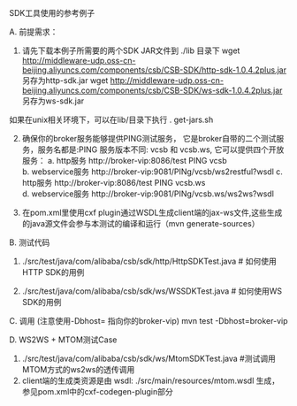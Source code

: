 SDK工具使用的参考例子

A. 前提需求：

1. 请先下载本例子所需要的两个SDK JAR文件到 ./lib 目录下
wget http://middleware-udp.oss-cn-beijing.aliyuncs.com/components/csb/CSB-SDK/http-sdk-1.0.4.2plus.jar  另存为http-sdk.jar
wget http://middleware-udp.oss-cn-beijing.aliyuncs.com/components/csb/CSB-SDK/ws-sdk-1.0.4.2plus.jar    另存为ws-sdk.jar

如果在unix相关环境下，可以在lib/目录下执行 . get-jars.sh

2. 确保你的broker服务能够提供PING测试服务， 它是broker自带的二个测试服务，服务名都是:PING 服务版本不同: vcsb 和 vcsb.ws, 它可以提供四个开放服务：
   a. http服务       http://broker-vip:8086/test  PING vcsb   
   b. webservice服务 http://broker-vip:9081/PINg/vcsb/ws2restful?wsdl
   c. http服务       http://broker-vip:8086/test  PING vcsb.ws   
   d. webservice服务 http://broker-vip:9081/PINg/vcsb.ws/ws2ws?wsdl

3. 在pom.xml里使用cxf plugin通过WSDL生成client端的jax-ws文件,这些生成的java源文件会参与本测试的编译和运行（mvn generate-sources）

B. 测试代码
1. ./src/test/java/com/alibaba/csb/sdk/http/HttpSDKTest.java # 如何使用HTTP SDK的用例

2. ./src/test/java/com/alibaba/csb/sdk/ws/WSSDKTest.java  # 如何使用WS SDK的用例

C. 调用 (注意使用-Dbhost= 指向你的broker-vip)
   mvn test -Dbhost=broker-vip


D. WS2WS + MTOM测试Case

1. ./src/test/java/com/alibaba/csb/sdk/ws/MtomSDKTest.java #测试调用MTOM方式的ws2ws的透传调用
2. client端的生成类资源是由 wsdl: ./src/main/resources/mtom.wsdl 生成， 参见pom.xml中的cxf-codegen-plugin部分
